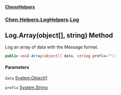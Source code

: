 
#### [ChensHelpers](./index 'index')

### [Chen.Helpers.LogHelpers](./fibL8rZFtSXC5OU0KltgIg 'Chen.Helpers.LogHelpers').[Log](./t5bZ+FxolrN0ZQ1x1imi7g 'Chen.Helpers.LogHelpers.Log')

## Log.Array(object[], string) Method
Log an array of data with the Message format.  
```csharp
public void Array(object[] data, string prefix="");
```

#### Parameters
<a name='4yLnQjhRSUoHaGcFYwVc3A'></a>
`data` [System.Object](https://docs.microsoft.com/en-us/dotnet/api/System.Object 'System.Object')[[]](https://docs.microsoft.com/en-us/dotnet/api/System.Array 'System.Array')  
  
  
<a name='0E-uusJHPMaqYEmFuPKcVA'></a>
`prefix` [System.String](https://docs.microsoft.com/en-us/dotnet/api/System.String 'System.String')  
  
  
